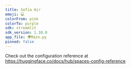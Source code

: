 ```yaml
---
title: Sofia Air
emoji: 💻
colorFrom: pink
colorTo: purple
sdk: streamlit
sdk_version: 1.10.0
app_file: 🌍Main.py
pinned: false
---
```


Check out the configuration reference at https://huggingface.co/docs/hub/spaces-config-reference
